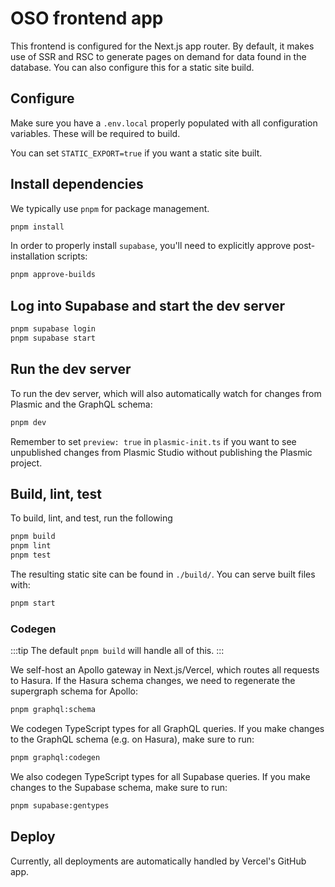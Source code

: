 # OSO frontend app

This frontend is configured for the Next.js app router.
By default, it makes use of SSR and RSC to generate pages on demand for data found in the database.
You can also configure this for a static site build.

## Configure

Make sure you have a `.env.local` properly populated with all configuration variables.
These will be required to build.

You can set `STATIC_EXPORT=true` if you want a static site built.

## Install dependencies

We typically use `pnpm` for package management.

```bash
pnpm install
```

In order to properly install `supabase`, you'll need to explicitly approve post-installation scripts:

```bash
pnpm approve-builds
```

## Log into Supabase and start the dev server

```bash
pnpm supabase login
pnpm supabase start
```

## Run the dev server

To run the dev server, which will also automatically watch for changes from Plasmic and the GraphQL schema:

```bash
pnpm dev
```

Remember to set `preview: true` in `plasmic-init.ts` if you want to see unpublished changes from Plasmic Studio without publishing the Plasmic project.

## Build, lint, test

To build, lint, and test, run the following

```bash
pnpm build
pnpm lint
pnpm test
```

The resulting static site can be found in `./build/`.
You can serve built files with:

```bash
pnpm start
```

### Codegen

:::tip
The default `pnpm build` will handle all of this.
:::

We self-host an Apollo gateway in Next.js/Vercel, which routes all requests to Hasura.
If the Hasura schema changes, we need to regenerate the supergraph schema for Apollo:

```bash
pnpm graphql:schema
```

We codegen TypeScript types for all GraphQL queries.
If you make changes to the GraphQL schema (e.g. on Hasura), make sure to run:

```bash
pnpm graphql:codegen
```

We also codegen TypeScript types for all Supabase queries.
If you make changes to the Supabase schema, make sure to run:

```bash
pnpm supabase:gentypes
```

## Deploy

Currently, all deployments are automatically handled by Vercel's GitHub app.
